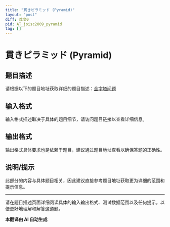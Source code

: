```yaml
---
title: "貫きピラミッド (Pyramid)"
layout: "post"
diff: 难度0
pid: AT_joisc2009_pyramid
tag: []
---
```


# 貫きピラミッド (Pyramid)

## 题目描述

请根据以下的题目地址获取详细的题目描述：[金字塔问题](https://atcoder.jp/contests/joisc2009/tasks/joisc2009_pyramid)

## 输入格式

输入格式描述取决于具体的题目细节，请访问题目链接以查看详细信息。

## 输出格式

输出格式具体要求也是依赖于题目，建议通过题目地址查看以确保答题的正确性。

## 说明/提示

此部分的内容与具体题目相关，因此建议直接参考题目地址获取更为详细的范围和提示信息。

---

请在题目描述页面详细阅读具体的输入输出格式、测试数据范围以及任何提示，以便更好地理解和解答这道题。

 **本翻译由 AI 自动生成**

